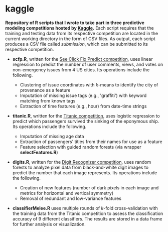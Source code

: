 kaggle
======

**Repository of R scripts that I wrote to take part in three predictive modeling competitions hosted by [Kaggle](http://www.kaggle.com/).** Each script requires that the training and testing data from its respective competition are located in the current working directory in the form of CSV files. As output, each script produces a CSV file called *submission*, which can be submitted to its respective competition.

- **scfp.R**, written for the [See Click Fix Predict competition](http://www.kaggle.com/c/see-click-predict-fix), uses linear regression to predict the number of user comments, views, and votes on non-emergency issues from 4 US cities. Its operations include the following.
  - Clustering of issue coordinates with *k*-means to identify the city of provenance as a feature
  - Imputation of missing issue tags (e.g., 'graffiti') with keyword matching from known tags
  - Extraction of time features (e.g., hour) from date-time strings

- **titanic.R**, written for the [Titanic competition](http://www.kaggle.com/c/titanic-gettingStarted), uses logistic regression to predict which passengers survived the sinking of the eponymous ship. Its operations include the following.
  - Imputation of missing age data
  - Extraction of passengers' titles from their names for use as a feature
  - Feature selection with guided random forests (via wrapper **selectFeatures.R**)

- **digits.R**, written for the [Digit Recognizer competition](http://www.kaggle.com/c/digit-recognizer), uses random forests to analyze pixel data from black-and-white digit images to predict the number that each image represents. Its operations include the following.
  - Creation of new features (number of dark pixels in each image and metrics for horizontal and vertical symmetry)
  - Removal of redundant and low-variance features

- **classifierMelee.R** uses multiple rounds of *k*-fold cross-validation with the training data from the Titanic competition to assess the classification accuracy of 9 different classifiers. The results are stored in a data frame for further analysis or visualization.
